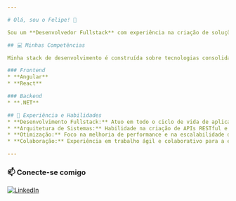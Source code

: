 ```yaml
---

# Olá, sou o Felipe! 👋

Sou um **Desenvolvedor Fullstack** com experiência na criação de soluções web robustas e escaláveis. Minha paixão é transformar ideias em produtos digitais de alta qualidade, aplicando as melhores práticas de desenvolvimento para resolver desafios complexos.

## 💻 Minhas Competências

Minha stack de desenvolvimento é construída sobre tecnologias consolidadas e modernas.

### Frontend
* **Angular**
* **React**

### Backend
* **.NET**

## 💼 Experiência e Habilidades
* **Desenvolvimento Fullstack:** Atuo em todo o ciclo de vida de aplicações, desde a concepção até a implantação e manutenção.
* **Arquitetura de Sistemas:** Habilidade na criação de APIs RESTful e microsserviços eficientes e seguros.
* **Otimização:** Foco na melhoria de performance e na escalabilidade de sistemas existentes.
* **Colaboração:** Experiência em trabalho ágil e colaborativo para a entrega de soluções com valor.

---
```


### 📫 Conecte-se comigo

[![LinkedIn](https://img.shields.io/badge/LinkedIn-0A66C2?style=for-the-badge&logo=linkedin&logoColor=white)]([https://www.linkedin.com/in/SEU_USUARIO_DO_LINKEDIN](https://www.linkedin.com/in/felipemartoliveira/))

